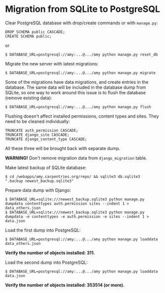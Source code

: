 # Migration from SQLite to PostgreSQL

Clear PostgreSQL database with drop/create commands or with `manage.py`:

```postgresql
DROP SCHEMA public CASCADE;
CREATE SCHEMA public;
```
or
```shell
$ DATABASE_URL=postgresql://amy:...@.../amy python manage.py reset_db
```

Migrate the new server with latest migrations:

```shell
$ DATABASE_URL=postgresql://amy:...@.../amy python manage.py migrate
```

Some of the migrations have data migrations, and create entries in the database. The same data will be included in the database dump from SQLite, so one way to work around this issue is to flush the database (remove existing data):

```shell
$ DATABASE_URL=postgresql://amy:...@.../amy python manage.py flush
```

Flushing doesn't affect installed permissions, content types and sites. They need to be cleaned individually:

```postgresql
TRUNCATE auth_permission CASCADE;
TRUNCATE django_site CASCADE;
TRUNCATE django_content_type CASCADE;
```

All these three will be brought back with separate dump.

**WARNING!** Don't remove migration data from `django_migration` table.

Make latest backup of SQLite database:

```shell
$ cd /webapps/amy.carpentries.org/repo/ && sqlite3 db.sqlite3  ".backup newest_backup.sqlite3"
```

Prepare data dump with Django:

```shell
$ DATABASE_URL=sqlite:///newest_backup.sqlite3 python manage.py dumpdata contenttypes auth.permission sites --indent 1 > data_others.json
$ DATABASE_URL=sqlite:///newest_backup.sqlite3 python manage.py dumpdata -e contenttypes -e auth.permission -e sites --indent 1 > data.json
```

Load the first dump into PostgreSQL:

```shell
$ DATABASE_URL=postgresql://amy:...@.../amy python manage.py loaddata data_others.json
```

**Verify the number of objects installed: 311.**

Load the second dump into PostgreSQL:

```shell
$ DATABASE_URL=postgresql://amy:...@.../amy python manage.py loaddata data.json
```

**Verify the number of objects installed: 353514 (or more).**
